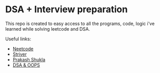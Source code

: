 # DSA + Interview preparation 

This repo is created to easy access to all the programs, code, logic i've learned while solving leetcode and DSA.

Useful links:
- [Neetcode](https://neetcode.io/roadmap)
- [Striver](https://takeuforward.org/)
- [Prakash Shukla](https://www.youtube.com/@prakash_shukla)
- [DSA & OOPS](https://docs.google.com/spreadsheets/d/1mdD102oSa92l6Hzsvhw5fYz7cq6BbP8xloKcFPAUCgI/edit?usp=sharing)
